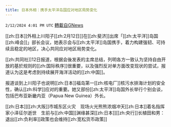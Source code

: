 ```yaml
---
title: 日本外相：携手太平洋岛国应对地区局势变化
---
```

`2/12/2024 4:01 PM UTC` [轉載自GNews](https://gnews.org/articles/2300812)

[[zh:日本]]外相上川阳子[[zh:2月12日]]在[[zh:斐济]]出席「[[zh:太平洋]]岛国[[zh:峰会]]」部长会议，她表示会与[[zh:太平洋]]岛国携手，着力构建强韧、可持续且稳定的地区，决心共同应对地区局势变化。

[[zh:共同社]]12日报道，根据会後发表的主席总结，列明各方一致认为坚持自由开放的基於规则的[[zh:国际秩序]]很重要，以及强烈反对单方面改变现状的尝试，报道认为这是考虑到持续展开海洋活动的[[zh:中国]]。

报道谈到上川阳子也说明[[zh:日本]]福岛第一[[zh:核电厂]]核污水排海计划的安全性，确认[[zh:科学]]应对的重要。她又部份[[zh:太平洋]]岛国外长举行个别会谈，包括巴布亚新畿内亚（Papua New Guinea）外长。

[[zh:日本]][[zh:大阪]]市城东区火灾　现场火光熊熊浓烟冲天[[zh:日本]]着名指挥家小泽征尔逝世　生前与[[zh:中国]]渊缘甚深[[zh:日本]][[zh:央行]]长植田和男：退出[[zh:负利率]]政策也会维持[[zh:宽松货币政策]]
